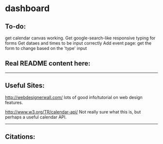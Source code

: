 dashboard
=========

To-do:
-----------------------
get calendar canvas working.
Get google-search-like responsive typing for forms
Get dataes and times to be input correctly
Add event page: get the form to change based on the 'type' input








Real README content here:
-----------------------





-----------------------



Useful Sites:
-----------------------
http://webdesignerwall.com/
	lots of good info/tutorial on web design features.

http://www.w3.org/TR/calendar-api/
	Not really sure what this is, but perhaps a useful calendar API.


-----------------------


Citations:
-----------------------



